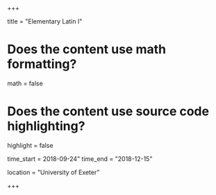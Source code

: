 +++

title = "Elementary Latin I"

# Does the content use math formatting?
math = false

# Does the content use source code highlighting?
highlight = false

time_start = 2018-09-24"
time_end = "2018-12-15"

location = "University of Exeter"

+++
